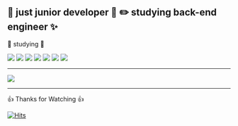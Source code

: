 🐤 just junior developer 🐤
✏️ studying back-end engineer ✨
---
  
  
  
📝 studying 📝  
<div>
  <img src="https://img.shields.io/badge/C-A8B9CC?style=flat-square&logo=C&logoColor=black"/> 
  <img src="https://img.shields.io/badge/C++-00599C?style=flat-square&logo=cplusplus&logoColor=white"/>  
  <img src="https://img.shields.io/badge/JAVA-F80000?style=flat-square&logo=Oracle&logoColor=white"/>  
  <img src="https://img.shields.io/badge/Python-3776AB?style=flat-square&logo=Python&logoColor=white"/>  
  <img src="https://img.shields.io/badge/JAVA Script-F7DF1E?style=flat-square&logo=JavaScript&logoColor=black"/> 
  <img src="https://img.shields.io/badge/React-61DAFB?style=flat&logo=React&logoColor=white"/>
  <img src="https://img.shields.io/badge/Spring-6DB33F?style=flat-square&logo=Spring&logoColor=white"/>
</div>

---

<div>
  <img src="https://github-readme-stats.vercel.app/api/top-langs/?username=hh-0704&layout=compact"/>
</div>

---

👍 Thanks for Watching 👍


[![Hits](https://hits.seeyoufarm.com/api/count/incr/badge.svg?url=https%3A%2F%2Fgithub.com%2Fhh-0704&count_bg=%23C83D3D&title_bg=%23000000&icon=github.svg&icon_color=%23E7E7E7&title=hits&edge_flat=false)](https://hits.seeyoufarm.com)

